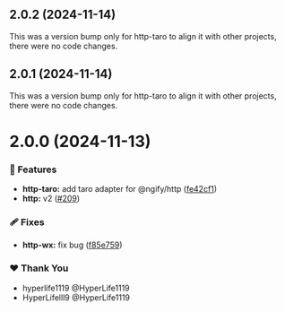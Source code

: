 ## 2.0.2 (2024-11-14)

This was a version bump only for http-taro to align it with other projects, there were no code changes.

## 2.0.1 (2024-11-14)

This was a version bump only for http-taro to align it with other projects, there were no code changes.

# 2.0.0 (2024-11-13)

### 🚀 Features

- **http-taro:** add taro adapter for @ngify/http ([fe42cf1](https://github.com/ngify/ngify/commit/fe42cf1))
- **http:** v2 ([#209](https://github.com/ngify/ngify/pull/209))

### 🩹 Fixes

- **http-wx:** fix bug ([f85e759](https://github.com/ngify/ngify/commit/f85e759))

### ❤️  Thank You

- hyperlife1119 @HyperLife1119
- HyperLifelll9 @HyperLife1119